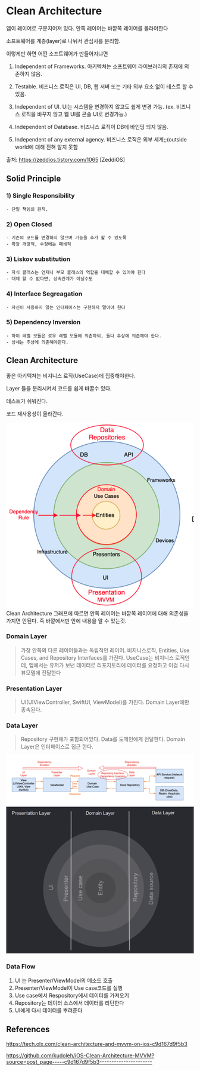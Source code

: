Clean Architecture
===

앱이 레이어로 구분지어져 있다. 안쪽 레이어는 바깥쪽 레이어를 몰라야한다

소프트웨어를 계층(layer)로 나눠서 관심사를 분리함.  

 
이렇게만 하면 어떤 소프트웨어가 만들어지냐면

1. Independent of Frameworks. 아키텍쳐는 소프트웨어 라이브러리의 존재에 의존하지 않음.

2. Testable. 비즈니스 로직은 UI, DB, 웹 서버 또는 기타 외부 요소 없이 테스트 할 수 있음.

3. Independent of UI. UI는 시스템을 변경하지 않고도 쉽게 변경 가능. (ex. 비즈니스 로직을 바꾸지 않고 웹 UI를 콘솔 UI로 변경가능.)

4. Independent of Database. 비즈니스 로직이 DB에 바인딩 되지 않음. 

5. Independent of any external agency. 비즈니스 로직은 외부 세계;;(outside world에 대해 전혀 알지 못함



출처: https://zeddios.tistory.com/1065 [ZeddiOS]

Solid Principle
---

### 1) Single Responsibility
    - 단일 책임의 원칙.
### 2) Open Closed
    - 기존의 코드를 변경하지 않으며 기능을 추가 할 수 있도록
    - 확장 개방적, 수정에는 폐쇄적
### 3) Liskov substitution
    - 자식 클래스는 언제나 부모 클래스의 역할을 대체할 수 있어야 한다
    - 대체 할 수 없다면, 상속관계가 아닐수도
### 4) Interface Segreagation
    - 자신이 사용하지 않는 인터페이스는 구현하지 말아야 한다
### 5) Dependency Inversion
    - 하이 레벨 모듈은 로우 레벨 모듈에 의존하되, 둘다 추상에 의존해야 한다.
    - 상세는 추상에 의존해야한다. 

Clean Architecture
---
좋은 아키텍쳐는 비지니스 로직(UseCase)에 집중해야한다. 

Layer 들을 분리시켜서 코드를 쉽게 바꿀수 있다.

테스트가 쉬워진다.

코드 재사용성이 올라간다.
 
![unowned](/swift/img/iosArchitecture.png)  
Clean Architecture 그래프에 따르면 안쪽 레이어는 바깥쪽 레이어에 대해 의존성을 가지면 안된다. 즉 바깥에서만 안에 내용을 알 수 있는것.

### Domain Layer  
>가장 안쪽의 다른 레이어들과는 독립적인 레이어. 비지니스로직, Entities, Use Cases, and Repository Interfaces를 가진다. 
UseCase는 비지니스 로직인데, 앱에서는 유저가 보낸 데이터로 리포지토리에 데이터를 요청하고 이걸 다시 뷰모델에 전달한다 
### Presentation Layer
>UI(UIViewController, SwiftUI, ViewModel)를 가진다. Domain Layer에만 종속된다.
### Data Layer  
>Repository 구현체가 포함되어있다. Data를 도메인에게 전달한다. Domain Layer은 인터페이스로 접근 한다. 

![unowned](/swift/img/iosClean.png)
![unowned](/swift/img/layers.png)


### Data Flow

1. UI 는 Presenter/ViewModel의 메소드 호출
2. Presenter/ViewModel이 Use case코드를 실행
3. Use case에서 Respository에서 데이터를 가져오기
4. Repository는 데이터 소스에서 데이터를 리턴한다
5. UI에게 다시 데이터를 뿌려준다

References
---
https://tech.olx.com/clean-architecture-and-mvvm-on-ios-c9d167d9f5b3

https://github.com/kudoleh/iOS-Clean-Architecture-MVVM?source=post_page-----c9d167d9f5b3----------------------

